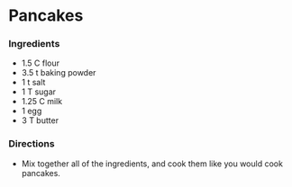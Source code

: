 # Pancakes

### Ingredients 
- 1.5 C flour
- 3.5 t baking powder
- 1 t salt
- 1 T sugar
- 1.25 C milk
- 1 egg
- 3 T butter


### Directions
- Mix together all of the ingredients, and cook them like you would cook
pancakes. 
